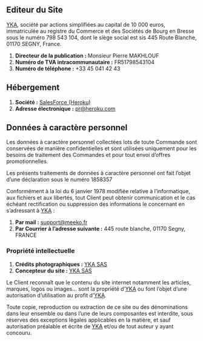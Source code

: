 ## Editeur du Site

[YKA](http://www.yka.ch), société par actions simplifiées au capital de 10 000 euros, immatriculée au registre du Commerce et des Sociétés de Bourg en Bresse sous le numéro 798 543 104, dont le siège social est sis 445 Route Blanche, 01170 SEGNY, France.

1. **Directeur de la publication :** Monsieur Pierre MAKHLOUF
2. **Numéro de TVA intracommunautaire :** FR51798543104
3. **Numéro de téléphone :** +33 45 041 42 43

## Hébergement

1. **Société :** [SalesForce (Heroku)](https://www.heroku.com/)
2. **Adresse électronique :** [pr@heroku.com](mailto:pr@heroku.com)

## Données à caractère personnel

Les données à caractère personnel collectées lots de toute Commande sont conservées de manière confidentielles et sont utilisées uniquement pour les besoins de traitement des Commandes et pour tout envoi d’offres promotionnelles.

Les présents traitements de données à caractère personnel ont fait l’objet d’une déclaration sous le numéro 1858357

Conformément à la loi du 6 janvier 1978 modifiée relative à l’informatique, aux fichiers et aux libertés, tout Client peut obtenir communication et le cas échéant rectification ou suppression des informations le concernant en s’adressant à [YKA](http://www.yka.ch) :

1. **Par mail :** [support@meeko.fr](mailto:support@meeko.fr)
2. **Par Courrier à l’adresse suivante :** 445 route blanche, 01170 Segny, FRANCE

### Propriété intellectuelle

1. **Crédits photographiques :** [YKA SAS](http://www.yka.ch)
2. **Concepteur du site :** [YKA SAS](http://www.yka.ch)

Le Client reconnaît que le contenu du site internet notamment les articles, marques, logos ou images… sont la propriété d’[YKA](http://www.yka.ch) ou font l’objet d’une autorisation d’utilisation au profit d’[YKA](http://www.yka.ch).

Toute copie, reproduction ou extraction de ce site ou des dénominations dans leur ensemble ou dans l’une de leurs composantes est interdite, sous réserves des exceptions légales applicables en la matière, et sauf autorisation préalable et écrite de [YKA](http://www.yka.ch) et/ou de tout auteur y ayant concouru.

